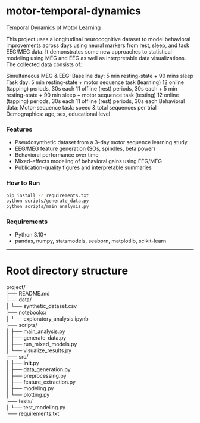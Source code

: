 # motor-temporal-dynamics
Temporal Dynamics of Motor Learning

This project uses a longitudinal neurocognitive dataset to model behavioral improvements across days using neural markers from rest, sleep, and task EEG/MEG data. It demonstrates some new approaches to statistical modeling using MEG and EEG as well as interpretable data visualizations. The collected data consists of:

Simultaneous MEG & EEG:
  Baseline day: 5 min resting-state
                + 90 mins sleep
  Task day:     5 min resting-state
                + motor sequence task (learning)
                  12 online (tapping) periods, 30s each
                  11 offline (rest) periods, 30s each
                + 5 min resting-state
                + 90 min sleep
                + motor sequence task (testing)
                  12 online (tapping) periods, 30s each
                  11 offline (rest) periods, 30s each
  Behavioral data:
    Motor-sequence task: speed & total sequences per trial
    Demographics: age, sex, educational level
  


###  Features
- Pseudosynthetic dataset from a 3-day motor sequence learning study
- EEG/MEG feature generation (SOs, spindles, beta power)
- Behavioral performance over time
- Mixed-effects modeling of behavioral gains using EEG/MEG
- Publication-quality figures and interpretable summaries

### How to Run
```bash
pip install -r requirements.txt
python scripts/generate_data.py
python scripts/main_analysis.py
```

### Requirements
- Python 3.10+
- pandas, numpy, statsmodels, seaborn, matplotlib, scikit-learn

---

# Root directory structure
project/<br />
├── README.md<br />
├── data/<br />
│   └── synthetic_dataset.csv<br />
├── notebooks/<br />
│   └── exploratory_analysis.ipynb<br />
├── scripts/<br />
│   ├── main_analysis.py<br />
│   ├── generate_data.py<br />
│   ├── run_mixed_models.py<br />
│   └── visualize_results.py<br />
├── src/<br />
│   ├── __init__.py<br />
│   ├── data_generation.py<br />
│   ├── preprocessing.py<br />
│   ├── feature_extraction.py<br />
│   ├── modeling.py<br />
│   └── plotting.py<br />
├── tests/<br />
│   └── test_modeling.py<br />
└── requirements.txt<br />
